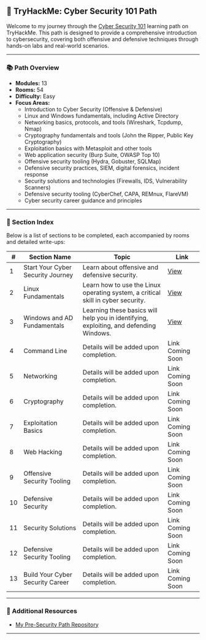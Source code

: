 ## 🧠 TryHackMe: Cyber Security 101 Path

Welcome to my journey through the [Cyber Security 101](https://tryhackme.com/path/outline/cybersecurity101) learning path on TryHackMe. This path is designed to provide a comprehensive introduction to cybersecurity, covering both offensive and defensive techniques through hands-on labs and real-world scenarios.

---

### 📚 Path Overview

- **Modules:** 13
- **Rooms:** 54
- **Difficulty:** Easy
- **Focus Areas:**
  - Introduction to Cyber Security (Offensive & Defensive)
  - Linux and Windows fundamentals, including Active Directory
  - Networking basics, protocols, and tools (Wireshark, Tcpdump, Nmap)
  - Cryptography fundamentals and tools (John the Ripper, Public Key Cryptography)
  - Exploitation basics with Metasploit and other tools
  - Web application security (Burp Suite, OWASP Top 10)
  - Offensive security tooling (Hydra, Gobuster, SQLMap)
  - Defensive security practices, SIEM, digital forensics, incident response
  - Security solutions and technologies (Firewalls, IDS, Vulnerability Scanners)
  - Defensive security tooling (CyberChef, CAPA, REMnux, FlareVM)
  - Cyber security career guidance and principles

---

### 📁 Section Index

Below is a list of sections to be completed, each accompanied by rooms and detailed write-ups:

| #  | Section Name                         | Topic                                                                    | Link                                                                |
|----|--------------------------------------|--------------------------------------------------------------------------|---------------------------------------------------------------------|
| 1  | Start Your Cyber Security Journey    | Learn about offensive and defensive security.                            | [View](https://github.com/MQKGitHub/Introduction-to-Cyber-Security) |
| 2  | Linux Fundamentals                   | Learn how to use the Linux operating system, a critical skill in cyber security. | [View](https://github.com/MQKGitHub/Linux-Fundamentals) |
| 3  | Windows and AD Fundamentals          | Learning these basics will help you in identifying, exploiting, and defending Windows. | [View](https://github.com/MQKGitHub/Windows-Fundamentals) |
| 4  | Command Line                         | Details will be added upon completion.                                   | Link Coming Soon                                                    |
| 5  | Networking                           | Details will be added upon completion.                                   | Link Coming Soon                                                    |
| 6  | Cryptography                         | Details will be added upon completion.                                   | Link Coming Soon                                                    |
| 7  | Exploitation Basics                  | Details will be added upon completion.                                   | Link Coming Soon                                                    |
| 8  | Web Hacking                          | Details will be added upon completion.                                   | Link Coming Soon                                                    |
| 9  | Offensive Security Tooling           | Details will be added upon completion.                                   | Link Coming Soon                                                    |
| 10 | Defensive Security                   | Details will be added upon completion.                                   | Link Coming Soon                                                    |
| 11 | Security Solutions                   | Details will be added upon completion.                                   | Link Coming Soon                                                    |
| 12 | Defensive Security Tooling           | Details will be added upon completion.                                   | Link Coming Soon                                                    |
| 13 | Build Your Cyber Security Career     | Details will be added upon completion.                                   | Link Coming Soon                                                    |

---

### 🔗 Additional Resources

- [My Pre-Security Path Repository](https://github.com/MQKGitHub/Pre-Security)

---
